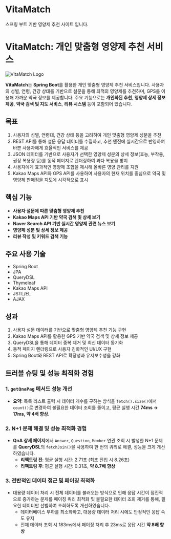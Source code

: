 # VitaMatch
스프링 부트 기반 영양제 추천 사이트 입니다.

# VitaMatch: 개인 맞춤형 영양제 추천 서비스

![VitaMatch Logo](https://prod-files-secure.s3.us-west-2.amazonaws.com/24897b8e-6e97-4a7e-9a81-89d0dd017f08/735f61c5-a1f4-468a-8049-cf3234fd7823/95612623-be82-4855-8493-8da962c3ce94.png)

**VitaMatch**는 **Spring Boot**를 활용한 개인 맞춤형 영양제 추천 서비스입니다. 사용자의 성별, 연령, 건강 상태를 기반으로 설문을 통해 최적의 영양제를 추천하며, GPS를 이용해 가까운 약국 정보를 제공합니다. 주요 기능으로는 **개인화된 추천**, **영양제 상세 정보 제공**, **약국 검색 및 지도 서비스**, **리뷰 시스템** 등이 포함되어 있습니다.

## 목표

1. 사용자의 성별, 연령대, 건강 상태 등을 고려하여 개인 맞춤형 영양제 성분을 추천
2. REST API를 통해 설문 응답 데이터를 수집하고, 추천 엔진에 실시간으로 반영하여 바쁜 사용자에게 효율적인 서비스를 제공
3. JSON 데이터를 기반으로 사용자가 선택한 영양제 성분의 상세 정보(효능, 부작용, 권장 복용량 등)를 동적 페이지로 렌더링하여 과다 복용을 방지
4. 사용자에게 효과적인 영양제 조합을 제시해 올바른 영양 관리를 지원
5. Kakao Maps API와 GPS API를 사용하여 사용자의 현재 위치를 중심으로 약국 및 영양제 판매점을 지도에 시각적으로 표시

## 핵심 기능

- **사용자 설문에 따른 맞춤형 영양제 추천**
- **Kakao Maps API 기반 약국 검색 및 상세 보기**
- **Naver Search API 기반 실시간 영양제 관련 뉴스 보기**
- **영양제 성분 및 상세 정보 제공**
- **리뷰 작성 및 키워드 검색 기능**

## 주요 사용 기술

- Spring Boot
- JPA
- QueryDSL
- Thymeleaf
- Kakao Maps API
- JSTL/EL
- AJAX

## 성과

1. 사용자 설문 데이터를 기반으로 맞춤형 영양제 추천 기능 구현
2. Kakao Maps API를 활용한 GPS 기반 약국 검색 및 상세 정보 제공
3. QueryDSL을 통해 데이터 중복 제거 및 최신 데이터 동기화
4. 동적 페이지 렌더링으로 사용자 친화적인 UI/UX 구현
5. Spring Boot와 REST API로 확장성과 유지보수성을 강화

## 트러블 슈팅 및 성능 최적화 경험

### 1. `getQnaPag` 메서드 성능 개선

- **요약**: 목록 리스트 출력 시 데이터 개수를 구하는 방식을 `fetch().size()`에서 `count()`로 변경하여 불필요한 데이터 조회를 줄이고, 평균 실행 시간 **74ms → 17ms, 약 4배 향상**.

### 2. N+1 문제 해결 및 성능 최적화 경험

- **QnA 상세 페이지**에서 `Answer`, `Question`, `Member` 연관 조회 시 발생한 N+1 문제를 **QueryDSL**의 `fetchJoin()`을 사용하여 한 번의 쿼리로 해결, 성능을 크게 개선하였습니다.
    - **리팩토링 전**: 평균 실행 시간: 2.71초 (최초 진입 시 8.26초)
    - **리팩토링 후**: 평균 실행 시간: 0.31초, **약 8.7배 향상**

### 3. 전반적인 데이터 접근 및 페이징 최적화

- 대용량 데이터 처리 시 전체 데이터를 불러오는 방식으로 인해 응답 시간이 점진적으로 증가하는 문제를 페이징 쿼리 최적화 및 불필요한 데이터 조회 제거를 통해, 필요한 데이터만 선별하여 조회하도록 개선하였습니다.
    - 데이터베이스 부하를 최소화하고, 대용량 데이터 처리 시에도 안정적인 응답 속도 유지
    - 전체 데이터 조회 시 183ms에서 페이징 처리 후 23ms로 응답 시간 **약 8배 향상**
